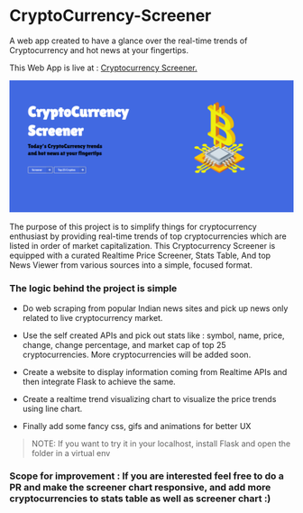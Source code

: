 # CryptoCurrency-Screener
A web app created to have a glance over the real-time trends of Cryptocurrency and hot news at your fingertips.

This Web App is live at : [Cryptocurrency Screener.](https://cryptocurrency-screener.herokuapp.com/)

![cover_page](static/images/cover.png)

The purpose of this project is to simplify things for cryptocurrency enthusiast by providing real-time trends of top cryptocurrencies which are listed in order of market capitalization. This Cryptocurrency Screener is equipped with a curated Realtime Price Screener, Stats Table, And top News Viewer from various sources into a simple, focused format.

### The logic behind the project is simple

* Do web scraping from popular Indian news sites and pick up news only related to live cryptocurrency market.

* Use the self created APIs and pick out stats like : symbol, name, price, change, change percentage, and market cap of top 25 cryptocurrencies. More cryptocurrencies will be added soon.

* Create a website to display information coming from Realtime APIs and then integrate Flask to achieve the same.

* Create a realtime trend visualizing chart to visualize the price trends using line chart.

* Finally add some fancy css, gifs and animations for better UX

> NOTE: If you want to try it in your localhost, install Flask and open the folder in a virtual env

### Scope for improvement : If you are interested feel free to do a PR and make the screener chart responsive, and add more cryptocurrencies to stats table as well as screener chart :)

